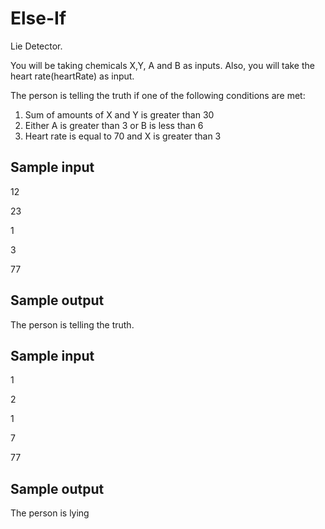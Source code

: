 # Else-If

Lie Detector.



You will be taking chemicals X,Y, A and B as inputs. Also, you will take the heart rate(heartRate) as input.

The person is telling the truth if one of the following conditions are met:

1. Sum of amounts of X and Y is greater than 30
2. Either A is greater than 3 or B is less than 6
3. Heart rate is equal to 70 and X is greater than 3

## Sample input ##

12

23

1

3

77

## Sample output ##

The person is telling the truth.

## Sample input ##

1

2

1

7

77

## Sample output ##

The person is lying
